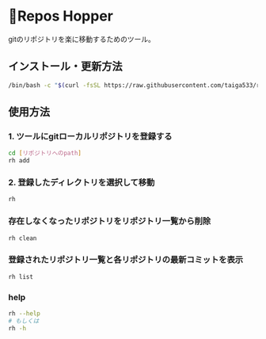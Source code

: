 # 🦗Repos Hopper
gitのリポジトリを楽に移動するためのツール。

## インストール・更新方法
```bash
/bin/bash -c "$(curl -fsSL https://raw.githubusercontent.com/taiga533/repos-hopper/main/install.sh)"
```

## 使用方法
### 1. ツールにgitローカルリポジトリを登録する
```bash
cd [リポジトリへのpath]
rh add
```

### 2. 登録したディレクトリを選択して移動
```bash
rh
```

### 存在しなくなったリポジトリをリポジトリ一覧から削除
```bash
rh clean
```

### 登録されたリポジトリ一覧と各リポジトリの最新コミットを表示
```bash
rh list
```

### help
```bash
rh --help
# もしくは
rh -h
```
